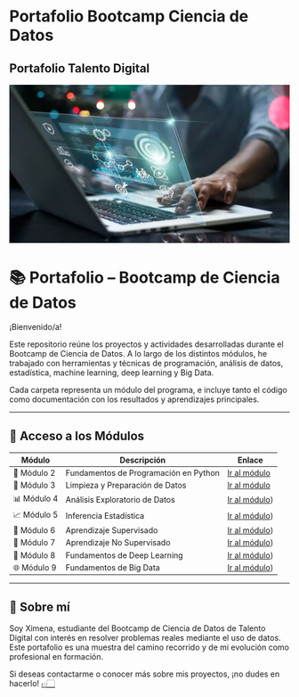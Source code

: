 # Portafolio Bootcamp Ciencia de Datos
## Portafolio Talento Digital

[![Ximena](Images/imagen1.jpg)](https://youtu.be/64EgEWkWrM0)
 



# 📚 Portafolio – Bootcamp de Ciencia de Datos

¡Bienvenido/a!

Este repositorio reúne los proyectos y actividades desarrolladas durante el Bootcamp de Ciencia de Datos. A lo largo de los distintos módulos, he trabajado con herramientas y técnicas de programación, análisis de datos, estadística, machine learning, deep learning y Big Data.

Cada carpeta representa un módulo del programa, e incluye tanto el código como documentación con los resultados y aprendizajes principales.

---

## 📁 Acceso a los Módulos

| Módulo | Descripción | Enlace |
|--------|-------------|--------|
| 🧱 Módulo 2 | Fundamentos de Programación en Python | [Ir al módulo](https://github.com/AncorethaX/Portafoliobasedatos/tree/main/M2) |
| 🧹 Módulo 3 | Limpieza y Preparación de Datos | [Ir al módulo](https://github.com/AncorethaX/Portafoliobasedatos/tree/main/M3) |
| 📊 Módulo 4 | Análisis Exploratorio de Datos | [Ir al módulo](https://github.com/AncorethaX/Portafoliobasedatos/tree/main/M4)) |
| 📈 Módulo 5 | Inferencia Estadística | [Ir al módulo](https://github.com/AncorethaX/Portafoliobasedatos/tree/main/M5)) |
| 🤖 Módulo 6 | Aprendizaje Supervisado | [Ir al módulo](https://github.com/AncorethaX/Portafoliobasedatos/tree/main/M6)) |
| 🧬 Módulo 7 | Aprendizaje No Supervisado | [Ir al módulo](https://github.com/AncorethaX/Portafoliobasedatos/tree/main/M7)) |
| 🧠 Módulo 8 | Fundamentos de Deep Learning | [Ir al módulo](https://github.com/AncorethaX/Portafoliobasedatos/tree/main/M8)) |
| 🌐 Módulo 9 | Fundamentos de Big Data | [Ir al módulo](https://github.com/AncorethaX/Portafoliobasedatos/tree/main/M9)) |

---

## 📌 Sobre mí

Soy Ximena, estudiante del Bootcamp de Ciencia de Datos de Talento Digital con interés en resolver problemas reales mediante el uso de datos. Este portafolio es una muestra del camino recorrido y de mi evolución como profesional en formación.

Si deseas contactarme o conocer más sobre mis proyectos, ¡no dudes en hacerlo! [👉🏻](https://ancorethax.github.io/Portafoliobasedatos/) 

